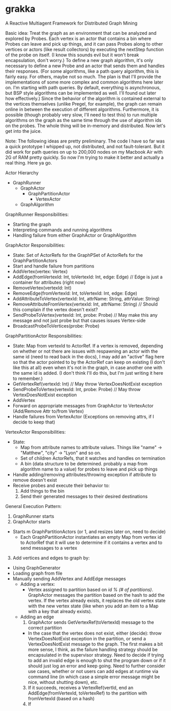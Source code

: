 grakka
======

A Reactive Multiagent Framework for Distributed Graph Mining

Basic idea: Treat the graph as an environment that can be analyzed and explored
by Probes. Each vertex is an actor that contains a bin where Probes can leave
and pick up things, and it can pass Probes along to other vertices or actors
(like result collectors) by executing the nextStep function of the probe on
itself. (I know this sounds evil but it won't break encapsulation, don't worry.)
To define a new graph algorithm, it's only necessary to define a new Probe and
an actor that sends them and handles their responses. (For some algorithms, like
a path query algorithm, this is fairly easy. For others, maybe not so much. The
plan is that I'll provide the implementations of some more complex and common
algorithms here later on. I'm starting with path queries. By default, everything
is asynchronous, but BSP style algorithms can be implemented as well. I'll found
out later how effectively.) Since the behavior of the algorithm is contained
external to the vertices themselves (unlike Pregel, for example), the graph can
remain online in between the execution of different algorithms. Furthermore, it
is possible (though probably very slow, I'll need to test this) to run multiple
algorithms on the graph as the same time through the use of algorithm ids on the
probes.  The whole thing will be in-memory and distributed. Now let's get into
the juice.

Note: The following ideas are pretty preliminary. The code I have so far was a
quick prototype I whipped up, not distributed, and not fault-tolerant. But it
did work for path queries on up to 200,000 nodes on my Macbook Air with 2G of
RAM pretty quickly. So now I'm trying to make it better and actually a real
thing. Here ya go.

Actor Hierarchy
* GraphRunner
  * GraphActor
    * GraphPartitionActor
      * VertexActor 
  * GraphAlgorithm

GraphRunner Responsibilities:
* Starting the graph
* Interpreting commands and running algorithms
* Handling failure from either GraphActor or GraphAlgorithm

GraphActor Responsibilities:
* State: Set of ActorRefs for the GraphPSet of ActorRefs for the
  GraphPartitionActors
* Start and handle failure from partitions
* AddVertex(vertex: Vertex) 
* AddEdge(fromVertexId: Int, toVertexId: Int, edge: Edge) // Edge is just a container for attributes (right now)
* RemoveVertex(vertexId: Int)
* RemoveEdge(fromVertexId: Int, toVertexId: Int, edge: Edge)
* AddAttributeToVertex(vertexId: Int, attrName: String, attrValue: String)
* RemoveAttributeFromVertex(vertexId: Int, attrName: String) // Should this complain if the vertex doesn't exist?
* SendProbeToVertex(vertexId: Int, probe: Probe) // May make this any message and not just probe but that causes issues Vertex-side
* BroadcastProbeToVertices(probe: Probe) 

GraphPartitionActor Responsibilities:
* State: Map from vertexId to ActorRef. If a vertex is removed, depending on
  whether or not there are issues with respawning an actor with the same id
  (need to read back in the docs), I may add an "active" flag here so that the
  actor pointed to by the ActorRef can keep on existing (I don't like this at
  all) even when it's not in the graph, in case another one with the same id is
  added. (I don't think I'll do this, but I'm just writing it here to remember.)
* GetVertexRef(vertexId: Int) // May throw VertexDoesNotExist exception 
* SendProbeToVertex(vertexId: Int, probe: Probe) // May throw VertexDoesNotExist exception 
* AddVertex
* Forward on appropriate messages from GraphActor to VertexActor
  (Add/Remove Attr to/from Vertex)
* Handle failures from VertexActor (Exceptions on removing attrs, if I decide to
  keep that)

VertexActor Responsibilities:
* State: 
  * Map from attribute names to attribute values.  Things like "name" ->
  "Matthew", "city" -> "Lyon" and so on.
  * Set of children ActorRefs, that it watches and handles on termination
  * A bin (data structure to be determined. probably a map from algorithm name
    to a value) for probes to leave and pick up things
* Handle adding/removing attributes/throwing exception if attribute to remove
  doesn't exist  
* Receive probes and execute their behavior to:
  1. Add things to the bin
  2. Send their generated messages to their desired destinations


General Execution Pattern:

1. GraphRunner starts
2. GraphActor starts
  * Starts m GraphPartitionActors (or 1, and resizes later on, need to decide)
    * Each GraphPartitionActor instantiates an empty Map from vertex id to ActorRef that it will use to determine if it contains a vertex and to send messages to a vertex
3.  Add vertices and edges to graph by:
  * Using GraphGenerator
  * Loading graph from file
  * Manually sending AddVertex and AddEdge messages
    * Adding a vertex:
      * Vertex assigned to partition based on *id % (# of partitions)*.
        GraphActor messages the partition based on the hash to add the vertex.
        If the vertex already exists, it replaces the old vertex state with the
        new vertex state (like when you add an item to a Map with a key that
        already exists).
    * Adding an edge 
      1. GraphActor sends GetVertexRef(toVertexId) message to the correct partition 
        * In the case that the vertex does not exist, either (decide): throw VertexDoesNotExist exception in the partition, or send a VertexDoesNotExist message to the graph.  The first makes a bit more sense, I think, as the failure handling strategy should be encapsulated in the supervisor strategy. Need to decide if trying to add an invalid edge is enough to shut the program down or if it should just log an error and keep going. Need to further consider use cases, whether or not users can add edges at runtime via command line (in which case a simple error message might be nice, without shutting down), etc.
      3. If it succeeds, receives a VertexRef(vertId, end an AddEdge(fromVertexId, toVertexRef) to the partition with fromVertexId (based on a hash)
      2. If 
